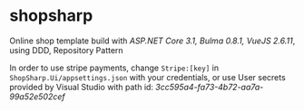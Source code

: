 # shopsharp

Online shop template build with *ASP.NET Core 3.1, Bulma 0.8.1, VueJS 2.6.11*, using DDD, Repository Pattern

In order to use stripe payments, change ```Stripe:[key]``` in ```ShopSharp.Ui/appsettings.json``` with your credentials, or use User secrets provided by Visual Studio with path id: *3cc595a4-fa73-4b72-aa7a-99a52e502cef*
